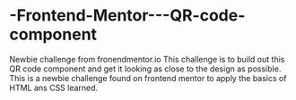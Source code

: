 # -Frontend-Mentor---QR-code-component
Newbie challenge from fronendmentor.io 
This challenge is to build out this QR code component and get it looking as close to the design as possible.
This is a newbie challenge found on frontend mentor to apply the basics of HTML ans CSS learned.
